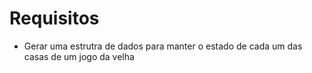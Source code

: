 # Requisitos 

* Gerar uma estrutra de dados para manter o estado de cada um das casas de um jogo da velha